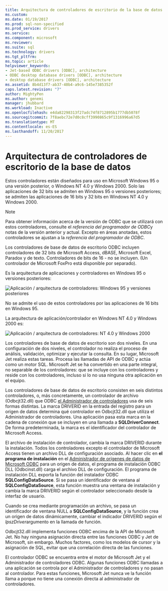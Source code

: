 ```yaml
---
title: Arquitectura de controladores de escritorio de la base de datos | Documentos de Microsoft
ms.custom: 
ms.date: 01/19/2017
ms.prod: sql-non-specified
ms.prod_service: drivers
ms.service: 
ms.component: microsoft
ms.reviewer: 
ms.suite: sql
ms.technology: drivers
ms.tgt_pltfrm: 
ms.topic: article
helpviewer_keywords:
- Jet-based ODBC drivers [ODBC], architecture
- ODBC desktop database drivers [ODBC], architecture
- desktop database drivers [ODBC], architecture
ms.assetid: 8b4d13f7-ab37-40b4-a9c6-145e7385352f
caps.latest.revision: "7"
author: MightyPen
ms.author: genemi
manager: jhubbard
ms.workload: Inactive
ms.openlocfilehash: e4da82298313f27adc74f8712895b1777db5078f
ms.sourcegitcommit: 7f8aebc72e7d0c8cff3990865c9f1316996a67d5
ms.translationtype: MT
ms.contentlocale: es-ES
ms.lasthandoff: 11/20/2017
---
```

# <a name="desktop-database-drivers-architecture"></a>Arquitectura de controladores de escritorio de la base de datos
Estos controladores están diseñados para uso en Microsoft Windows 95 o una versión posterior, o Windows NT 4.0 y Windows 2000. Solo las aplicaciones de 32 bits se admiten en Windows 95 o versiones posteriores; se admiten las aplicaciones de 16 bits y 32 bits en Windows NT 4.0 y Windows 2000.  
  
> [!NOTE]  
>  Para obtener información acerca de la versión de ODBC que se utilizará con estos controladores, consulte el *referencia del programador de ODBC*y notas de la versión anterior y actual. Excepto en áreas anotadas, estos controladores se ajustan a la *referencia del programador de ODBC*.  
  
 Los controladores de base de datos de escritorio ODBC incluyen controladores de 32 bits de Microsoft Access, dBASE, Microsoft Excel, Paradox y de texto. Controladores de bits de 16 - no se incluyen. (Un controlador de Microsoft FoxPro está disponible por separado).  
  
 Es la arquitectura de aplicaciones y controladores en Windows 95 o versiones posteriores:  
  
 ![Aplicación &#47; arquitectura de controladores: Windows 95 y versiones posteriores](../../odbc/microsoft/media/odbcjetarch1.gif "ODBCJetArch1")  
  
 No se admite el uso de estos controladores por las aplicaciones de 16 bits en Windows 95.  
  
 La arquitectura de aplicación/controlador en Windows NT 4.0 y Windows 2000 es:  
  
 ![Aplicación &#47; arquitectura de controladores: NT 4.0 y Windows 2000](../../odbc/microsoft/media/odbcjetarch2.gif "ODBCJetArch2")  
  
 Los controladores de base de datos de escritorio son dos niveles. En una configuración de dos niveles, el controlador no realiza el proceso de análisis, validación, optimizar y ejecutar la consulta. En su lugar, Microsoft Jet realiza estas tareas. Procesa las llamadas de API de ODBC y actúa como un motor SQL. Microsoft Jet se ha convertido en una parte integral, no separable de los controladores: que se incluye con los controladores y reside con los controladores, incluso si lo no usa ninguna otra aplicación en el equipo.  
  
 Los controladores de base de datos de escritorio consisten en seis distintos controladores, o, más concretamente, un controlador de archivo (Odbcjt32.dll) que ODBC [el Administrador de controladores](../../odbc/reference/the-driver-manager.md) usa de seis formas distintas. La marca DRIVERID en la entrada del registro para un origen de datos determina qué controlador en Odbcjt32.dll que utiliza el Administrador de controladores. Una aplicación pasa esta marca en la cadena de conexión que se incluyen en una llamada a **SQLDriverConnect**. De forma predeterminada, la marca es el identificador del controlador de Microsoft Access.  
  
 El archivo de instalación de controlador, cambia la marca DRIVERID durante la instalación. Todos los controladores excepto el controlador de Microsoft Access tienen un archivo DLL de configuración asociado. Al hacer clic en **el programa de instalación** en el [Administrador de orígenes de datos de Microsoft ODBC](../../odbc/admin/odbc-data-source-administrator.md) para un origen de datos, el programa de instalación ODBC DLL (Odbcinst.dll) carga el archivo DLL de configuración. El programa de instalación DLL exporta la función del instalador ODBC **SQLConfigDataSource**. Si se pasa un identificador de ventana al **SQLConfigDataSource**, esta función muestra una ventana de instalación y cambia la marca DRIVERID según el controlador seleccionado desde la interfaz de usuario.  
  
 Cuando se crea mediante programación un archivo, se pasa un identificador de ventana NULL a **SQLConfigDataSource**, y la función crea un origen de datos dinámicamente, cambiar el indicador DRIVERID según el *lpszDriver*argumento en la llamada de función.  
  
 Odbcjt32.dll implementa funciones ODBC encima de la API de Microsoft Jet. No hay ninguna asignación directa entre las funciones ODBC y Jet de Microsoft, sin embargo. Muchos factores, como los modelos de cursor y la asignación de SQL, evitar que una correlación directa de las funciones.  
  
 El controlador ODBC se encuentra entre el motor de Microsoft Jet y el Administrador de controladores ODBC. Algunas funciones ODBC llamadas a una aplicación se controla por el Administrador de controladores y no pasan al controlador. Para estas funciones, Microsoft Jet nunca ve la función llama a porque no tiene una conexión directa al administrador de controladores.
